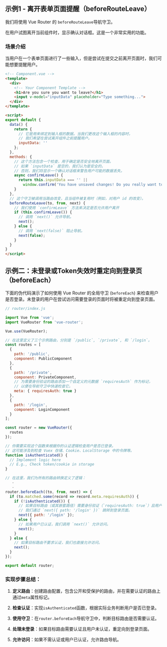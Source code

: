 ## 示例1 - 离开表单页面提醒（beforeRouteLeave）

我们将使用 Vue Router 的 `beforeRouteLeave`导航守卫。

在用户试图离开当前组件时，显示确认对话框。这是一个非常实用的功能。

### 场景介绍

当用户在一个表单页面进行了一些输入，但是尝试在提交之前离开页面时，我们可能想要提醒用户。

```html
<!-- Component.vue -->
<template>
  <div>
    <!-- Your Component Template -->
    <h1>Are you sure you want to leave?</h1>
    <input v-model="inputData" placeholder="Type something...">
  </div>
</template>

<script>
export default {
  data() {
    return {
      // 它是用来绑定到输入框的数据。当我们更改这个输入框的内容时，
      // 我们希望在尝试离开组件之前提醒用户。
      inputData: ''
    };
  },
  methods: {
    // 这个方法包含一个检查，用于确定是否安全地离开页面。
    // 如果 `inputData` 是空的，我们认为是安全的。
    // 否则，我们将显示一个确认对话框来警告用户可能的数据丢失。
    async confirmLeave() {
      return this.inputData === '' || 
        window.confirm('You have unsaved changes! Do you really want to leave?');
    }
  },
  // 这个守卫被调用当路由改变，且当组件被复用时（例如，对用户 id 的改变）。
  beforeRouteLeave(to, from, next) {
    // 我们使用 `confirmLeave` 方法来决定是否允许用户离开
    if (this.confirmLeave()) {
      // 调用 `next()` 允许导航。
      next();  
    } else {
      // 调用 `next(false)` 阻止导航。
      next(false); 
    }
  }
}
</script>
```

## 示例二：未登录或Token失效时重定向到登录页（beforeEach）

下面的伪代码演示了如何使用 Vue Router 的全局守卫 (`beforeEach`) 来检查用户是否登录。未登录的用户在尝试访问需要登录的页面时将被重定向到登录页面。

```javascript
// router/index.js

import Vue from 'vue';
import VueRouter from 'vue-router';

Vue.use(VueRouter);

// 在这里定义了三个示例路由，分别是 `/public`, `/private`, 和 `/login`。
const routes = [
  {
    path: '/public',
    component: PublicComponent 
  },
  {
    path: '/private',
    component: PrivateComponent, 
    // 为需要身份验证的路由添加一个自定义的元数据 `requiresAuth` 作为标记，
    // 以便在导航守卫中快速检查它。
    meta: { requiresAuth: true } 
  },
  {
    path: '/login',
    component: LoginComponent 
  }
];

const router = new VueRouter({
  routes
});

// 你需要实现这个函数来根据你的认证逻辑检查用户是否已登录。
// 这可能涉及到检查 Vuex 存储、Cookie、LocalStorage 中的令牌等。
function isAuthenticated() {
  // Implement logic here
  // E.g., Check token/cookie in storage
}

// 在这里，我们为所有的路由转换定义了逻辑：
   - 
   -
router.beforeEach((to, from, next) => {
  if (to.matched.some(record => record.meta.requiresAuth)) {
    if (!isAuthenticated()) {
      // 如果目标路由（或其嵌套路径）需要身份验证（`requiresAuth: true`）且用户未认证（`!isAuthenticated()`），
      // 我们通过 `next({ path: '/login' })` 跳转到登录页面。
      next({ path: '/login' });
    } else {
      // 如果用户已认证，我们调用 `next()` 允许访问。
      next();
    }
  } else {
    // 如果目标路由不要求认证，我们也直接允许访问。
    next();
  }
});

export default router;
```
### 实现步骤总结：

1. **定义路由**：创建路由配置，包含公开和受保护的路由，并在需要认证的路由上通过`meta`属性标记。

2. **检查认证**：实现`isAuthenticated`函数，根据实际业务判断用户是否已登录。

3. **使用守卫**：在`router.beforeEach`导航守卫中，判断目标路由是否需要认证。

4. **处理未登录**：如果目标路由需要认证且用户未认证，重定向到登录页面。

5. **允许访问**：如果不需认证或用户已认证，允许路由导航。